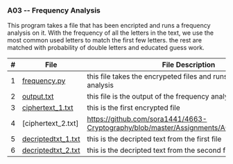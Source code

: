 ### A03 -- Frequency Analysis

This program takes a file that has been encripted and runs a frequency analysis on it.
With the frequency of all the letters in the text, we use the most common used letters
to match the first few letters. the rest are matched with probability of double letters
and educated guess work.

|   #   | File | File Description |
| :---: | ----------- | ---------------------- |
|1|[frequency.py](https://github.com/sora1441/4663-Cryptography/blob/master/Assignments/A03/frequency.py)| this file takes the encrypeted files and runs the frequency analysis|
|2|[output.txt](https://github.com/sora1441/4663-Cryptography/blob/master/Assignments/A03/output.py)| this file is the output of the frequency analysis|
|3|[ciphertext_1.txt](https://github.com/sora1441/4663-Cryptography/blob/master/Assignments/A03/ciphertext_1.txt)|this is the first encrypted file|
|4|[ciphertext_2.txt]|https://github.com/sora1441/4663-Cryptography/blob/master/Assignments/A03/ciphertext_2.txt)|this is the second encrypted file|
|5|[decriptedtxt_1.txt](https://github.com/sora1441/4663-Cryptography/blob/master/Assignments/A03/decriptedtxt_1.txt)|this is the decripted text from the first file|
6|[decriptedtxt_2.txt](https://github.com/sora1441/4663-Cryptography/blob/master/Assignments/A03/decriptedtxt_2.txt)|this is the decripted text from the second file file|